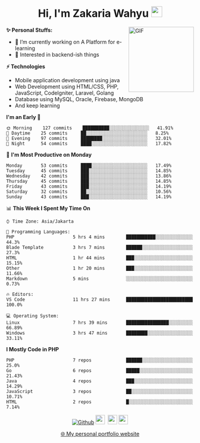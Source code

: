 <h1 align="center">Hi, I'm Zakaria Wahyu <img src="https://github.com/TheDudeThatCode/TheDudeThatCode/blob/master/Assets/Hi.gif" width="29px"></h1>

<img align="right" alt="GIF" height="175px" src="https://www.nayakapratama.co.id/wp-content/uploads/2019/07/Website-Maintenance.gif" />

**✨ Personal Stuffs:**
- 🔭 I’m currently working on A Platform for e-learning 
- 🌱 Interested in backend-ish things

**⚡ Technologies**
- Mobile application development using java
- Web Development using HTML/CSS, PHP, JavaScript, CodeIgniter, Laravel, Golang
- Database using MySQL, Oracle, Firebase, MongoDB
- And keep learning

<!--START_SECTION:waka-->
**I'm an Early 🐤** 

```text
🌞 Morning    127 commits    ██████████░░░░░░░░░░░░░░░   41.91% 
🌆 Daytime    25 commits     ██░░░░░░░░░░░░░░░░░░░░░░░   8.25% 
🌃 Evening    97 commits     ████████░░░░░░░░░░░░░░░░░   32.01% 
🌙 Night      54 commits     ████░░░░░░░░░░░░░░░░░░░░░   17.82%

```
📅 **I'm Most Productive on Monday** 

```text
Monday       53 commits     ████░░░░░░░░░░░░░░░░░░░░░   17.49% 
Tuesday      45 commits     ███░░░░░░░░░░░░░░░░░░░░░░   14.85% 
Wednesday    42 commits     ███░░░░░░░░░░░░░░░░░░░░░░   13.86% 
Thursday     45 commits     ███░░░░░░░░░░░░░░░░░░░░░░   14.85% 
Friday       43 commits     ███░░░░░░░░░░░░░░░░░░░░░░   14.19% 
Saturday     32 commits     ██░░░░░░░░░░░░░░░░░░░░░░░   10.56% 
Sunday       43 commits     ███░░░░░░░░░░░░░░░░░░░░░░   14.19%

```


📊 **This Week I Spent My Time On** 

```text
⌚︎ Time Zone: Asia/Jakarta

💬 Programming Languages: 
PHP                      5 hrs 4 mins        ███████████░░░░░░░░░░░░░░   44.3% 
Blade Template           3 hrs 7 mins        ██████░░░░░░░░░░░░░░░░░░░   27.3% 
HTML                     1 hr 44 mins        ███░░░░░░░░░░░░░░░░░░░░░░   15.15% 
Other                    1 hr 20 mins        ███░░░░░░░░░░░░░░░░░░░░░░   11.66% 
Markdown                 5 mins              ░░░░░░░░░░░░░░░░░░░░░░░░░   0.73%

🔥 Editors: 
VS Code                  11 hrs 27 mins      █████████████████████████   100.0%

💻 Operating System: 
Linux                    7 hrs 39 mins       ████████████████░░░░░░░░░   66.89% 
Windows                  3 hrs 47 mins       ████████░░░░░░░░░░░░░░░░░   33.11%

```

**I Mostly Code in PHP** 

```text
PHP                      7 repos             ██████░░░░░░░░░░░░░░░░░░░   25.0% 
Go                       6 repos             █████░░░░░░░░░░░░░░░░░░░░   21.43% 
Java                     4 repos             ███░░░░░░░░░░░░░░░░░░░░░░   14.29% 
JavaScript               3 repos             ██░░░░░░░░░░░░░░░░░░░░░░░   10.71% 
HTML                     2 repos             █░░░░░░░░░░░░░░░░░░░░░░░░   7.14%

```



<!--END_SECTION:waka-->

<p align="center">
<a href="https://github.com/zakariawahyu" target="_blank"><img alt="Github" src="https://img.shields.io/badge/GitHub-%2312100E.svg?&style=for-the-badge&logo=Github&logoColor=white" /></a>
<a href="https://www.twitter.com/_zakariawahyu"><img src="https://img.shields.io/badge/twitter-%231DA1F2.svg?&style=for-the-badge&logo=twitter&logoColor=white" height=25></a> 
<a href="https://www.linkedin.com/in/zakariawahyu"><img src="https://img.shields.io/badge/linkedin-%230077B5.svg?&style=for-the-badge&logo=linkedin&logoColor=white" height=25></a> 
<a href="https://www.instagram.com/_zakariawahyu"><img src="https://img.shields.io/badge/instagram-%23E4405F.svg?&style=for-the-badge&logo=instagram&logoColor=white" height=25></a></p>
<p align="center"><a href="https://www.zakariawahyu.com">🌐 My personal portfolio website</a></p>
